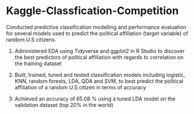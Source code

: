 # Kaggle-Classfication-Competition
Conducted predictive classification modelling and performance evaluation for several models used to predict the political affiliation (target variable) of random U.S citizens.

1) Administered EDA using Tidyverse and ggplot2 in R Studio to discover the best predictors of political affiliation with regards to correlation on the training dataset

2) Built, trained, tuned and tested classification models including logistic, KNN, random forests, LDA, QDA and SVM, to best predict the political affiliation of a random U.S citizen in terms of accuracy

3) Achieved an accuracy of 65.08 % using a tuned LDA model on the validation dataset (top 20% in the world)
